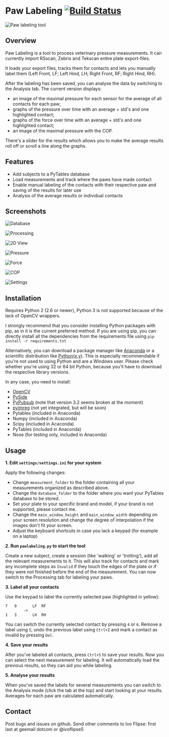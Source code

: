 Paw Labeling [![Build Status](https://travis-ci.org/ivoflipse/Pawlabeling.png)](https://travis-ci.org/ivoflipse/Pawlabeling)
============

![Paw labeling tool](docs/images/Pawlabeling.png)

Overview
--------


Paw Labeling is a tool to process veterinary pressure measurements.
It can currently import RSscan, Zebris and Tekscan entire plate export-files.

It loads your export files, tracks them for contacts and lets you manually label them (Left Front, LF; Left Hind, LH; Right Front, RF; Right Hind, RH).

After the labeling has been saved, you can analyse the data by switching to the Analysis tab. The current version displays:

- an image of the maximal pressure for each sensor for the average of all contacts for each paw;
- graphs of the pressure over time with an average + std's and one highlighted contact;
- graphs of the force over time with an average + std's and one highlighted contact;
- an image of the maximal pressure with the COP.

There's a slider for the results which allows you to make the average results roll off or scroll a line along the graphs.


Features
--------

- Add subjects to a PyTables database
- Load measurements and track where the paws have made contact
- Enable manual labeling of the contacts with their respective paw and saving of the results for later use
- Analysis of the average results or individual contacts


Screenshots
-----------

![Database](docs/images/Database.png)

![Processing](docs/images/Processing.png)

![2D View](docs/images/2D_view.png)

![Pressure](docs/images/Pressure.png)

![Force](docs/images/Force.png)

![COP](docs/images/COP.png)

![Settings](docs/images/Settings.png)

Installation
-----

Requires Python 2 (2.6 or newer), Python 3 is not supported because of the lack of OpenCV wrappers.

I strongly recommend that you consider installing Python packages with pip, as in it is the current preferred method.
If you are using pip, you can directly install all the dependencies from the requirements file using
`pip install -r requirements.txt`

Alternatively, you can download a package manager like [Anaconda](http://continuum.io/downloads) or
a scientific distribution like [Python(x,y)](https://code.google.com/p/pythonxy/).
This is especially recommendable if you're not used to using Python and are a Windows user. Please check whether you're using 32 or 64 bit Python, because you'll have to download the respective library versions.

In any case, you need to install:

- [OpenCV](http://www.lfd.uci.edu/~gohlke/pythonlibs/#opencv)
- [PySide](http://www.lfd.uci.edu/~gohlke/pythonlibs/#pyside)
- [PyPubsub](http://pubsub.sourceforge.net/) (note that version 3.2 seems broken at the moment)
- [pyimreg](https://github.com/pyimreg/imreg) (not yet integrated, but will be soon)
- Pytables (included in Anaconda)
- Numpy (included in Acaconda)
- Scipy (included in Acaconda)
- PyTables (included in Anaconda)
- Nose (for testing only, included in Anaconda)

Usage
-----

**1. Edit `settings/settings.ini` for your system**

Apply the following changes:

- Change `measurment_folder` to the folder containing all your measurements organized as described above.
- Change the `database_folder` to the folder where you want your PyTables database to be stored.
- Set your plate to your specific brand and model, if your brand is not supported, please contact me.
- Change the `main_window_height` and `main_window_width` depending on your screen resolution and change the degree of interpolation if the images don't fit your screen.
- Adjust the keyboard shortcuts in case you lack a keypad (for example on a laptop)


**2. Run `pawlabeling.py` to start the tool**

Create a new subject, create a session (like 'walking' or 'trotting'), add all the relevant measurements to it. This will also track for contacts and mark any incomplete steps as `Invalid` if they touch the edges of the plate or if they were not finished before the end of the measurement. You can now switch to the Processing tab for labeling your paws.

**3. Label all your contacts**

Use the keypad to label the currently selected paw (highlighted in yellow):

	7	9		LF	RF	
			->
	1	3		LH	RH

You can switch the currently selected contact by pressing `4` or `6`. Remove a label using `5`, undo the previous label using `Ctrl+Z` and mark a contact as invalid by pressing `Del`.

**4. Save your results**

After you've labeled all contacts, press `Ctrl+S` to save your results. Now you can select the next measurement for labeling. It will automatically load the previous results, so they can aid you while labeling.

**5. Analyse your results**

When you've saved the labels for several measurements you can switch to the Analysis mode (click the tab at the top) and start looking at your results. Averages for each paw are calculated automatically.

Contact
----------

Post bugs and issues on github. Send other comments to Ivo Flipse: first last at geemail dotcom or @ivoflipse5